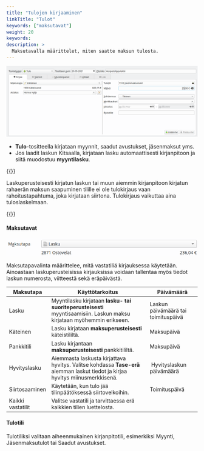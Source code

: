 ```yaml
---
title: "Tulojen kirjaaminen"
linkTitle: "Tulot"
keywords: ["maksutavat"]
weight: 20
keywords:
description: >
  Maksutavalla määrittelet, miten saatte maksun tulosta.
---
```


![Menojen kirjausnäkymä](/img/fi/kirjaus/menotulo/tuloosa.png)

- **Tulo**-tositteella kirjataan myynnit, saadut avustukset, jäsenmaksut yms.
- Jos laadit laskun Kitsaalla, kirjataan lasku automaattisesti kirjanpitoon ja siitä muodostuu **myyntilasku**.

{{<alert title="Laskun maksun saapuminen">}}

Laskuperusteisesti kirjatun laskun tai muun aiemmin kirjanpitoon kirjatun rahaerän maksun saapuminen tilille ei ole tulokirjaus vaan rahoitustapahtuma, joka kirjataan siirtona. Tulokirjaus vaikuttaa aina tuloslaskelmaan.

{{</alert>}}

#### Maksutavat

![](/img/fi/kirjaus/menotulo/maksutapavalinta.png)

Maksutapavalinta määrittelee, mitä vastatiliä kirjauksessa käytetään. Ainoastaan laskuperusteisissa kirjauksissa voidaan tallentaa myös tiedot laskun numerosta, viitteestä sekä eräpäivästä.

| Maksutapa         | Käyttötarkoitus                                                                                                                | Päivämäärä                          |
| ----------------- | ------------------------------------------------------------------------------------------------------------------------------ | ----------------------------------- |
| Lasku             | Myyntilasku kirjataan **lasku- tai suoriteperusteisesti** myyntisaamisiin. Laskun maksu kirjataan myöhemmin erikseen.          | Laskun päivämäärä tai toimituspäivä |
| Käteinen          | Lasku kirjataan **maksuperusteisesti** käteistililtä.                                                                          | Maksupäivä                          |
| Pankkitili        | Lasku kirjantaan **maksuperusteisesti** pankkitililtä.                                                                         | Maksupäivä                          |
| Hyvityslasku      | Aiemmasta laskusta kirjattava hyvitys. Valitse kohdassa **Tase-erä** aiemman laskut tiedot ja kirjaa hyvitys miinusmerkkisenä. |  Hyvityslaskun päivämäärä           |
| Siirtosaaminen    | Käytetään, kun tulo jää tilinpäätöksessä siirtovelkoihin.                                                                      | Toimituspäivä                       |
| Kaikki vastatilit | Valitse vastatili ja tarvittaessa erä kaikkien tilien luettelosta.                                                             |

#### Tulotili

Tulotiliksi valitaan aiheenmukainen kirjanpitotili, esimerkiksi Myynti, Jäsenmaksutulot tai Saadut avustukset.
